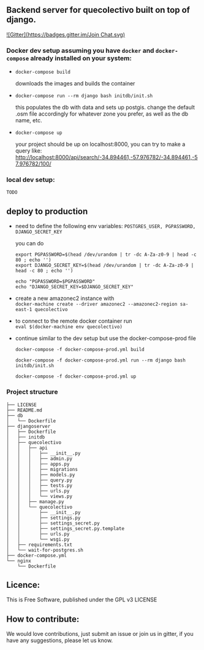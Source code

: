 ## Backend server for quecolectivo built on top of django.

[![Gitter](https://badges.gitter.im/Join Chat.svg)](https://gitter.im/quecolectivo/Lobby?utm_source=badge&utm_medium=badge&utm_campaign=pr-badge&utm_content=badge)


### Docker dev setup assuming you have `docker` and `docker-compose` already installed on your system:
    
- `docker-compose build`

    downloads the images and builds the container

- `docker-compose run --rm django bash initdb/init.sh` 

    this populates the db with data and sets up postgis. change the default .osm file accordingly for whatever zone you prefer, as well as the db name, etc.
    
- `docker-compose up`

    your project should be up on localhost:8000, you can try to make a query like:
    [http://localhost:8000/api/search/-34.894461,-57.976782/-34.894461,-57.976782/100/](http://localhost:8000/api/search/-34.894461,-57.976782/-34.894461,-57.976782/100/)
  


### local dev setup:
    TODO


## deploy to production
    
- need to define the following env variables: ` POSTGRES_USER, PGPASSWORD, DJANGO_SECRET_KEY `

   you can do
   ```
   export PGPASSWORD=$(head /dev/urandom | tr -dc A-Za-z0-9 | head -c 80 ; echo '')
   export DJANGO_SECRET_KEY=$(head /dev/urandom | tr -dc A-Za-z0-9 | head -c 80 ; echo '')

   echo "PGPASSWORD=$PGPASSWORD"
   echo "DJANGO_SECRET_KEY=$DJANGO_SECRET_KEY"
   ``` 

- create a new amazonec2 instance with  
    `docker-machine create --driver amazonec2 --amazonec2-region sa-east-1 quecolectivo`

- to connect to the remote docker container run  
    `eval $(docker-machine env quecolectivo)`

- continue similar to the dev setup but use the docker-compose-prod file
    ```
    docker-compose -f docker-compose-prod.yml build
    
    docker-compose -f docker-compose-prod.yml run --rm django bash initdb/init.sh
    
    docker-compose -f docker-compose-prod.yml up
    ``` 


### Project structure
```
├── LICENSE
├── README.md
├── db
│   └── Dockerfile
├── djangoserver
│   ├── Dockerfile
│   ├── initdb
│   ├── quecolectivo
│   │   ├── api
│   │   │   ├── __init__.py
│   │   │   ├── admin.py
│   │   │   ├── apps.py
│   │   │   ├── migrations
│   │   │   ├── models.py
│   │   │   ├── query.py
│   │   │   ├── tests.py
│   │   │   ├── urls.py
│   │   │   └── views.py
│   │   ├── manage.py
│   │   └── quecolectivo
│   │       ├── __init__.py
│   │       ├── settings.py
│   │       ├── settings_secret.py
│   │       ├── settings_secret.py.template
│   │       ├── urls.py
│   │       └── wsgi.py
│   ├── requirements.txt
│   └── wait-for-postgres.sh
├── docker-compose.yml
└── nginx
    └── Dockerfile
```

## Licence:

This is Free Software, published under the GPL v3 LICENSE

## How to contribute:

We would love contributions, just submit an issue or join us in gitter, if you have any suggestions, please let us know.
